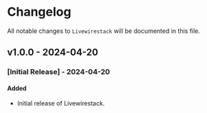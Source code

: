 # Changelog

All notable changes to `Livewirestack` will be documented in this file.

## v1.0.0 - 2024-04-20

### [Initial Release] - 2024-04-20

#### Added

- Initial release of Livewirestack.
